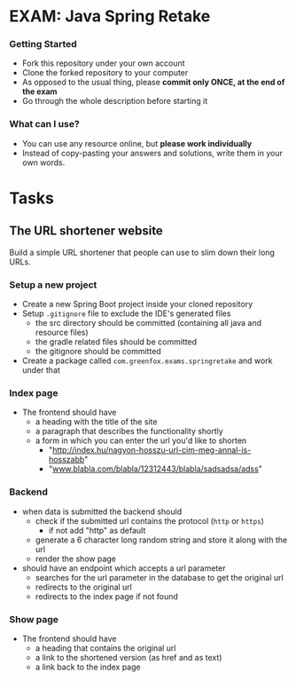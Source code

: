 # EXAM: Java Spring Retake

### Getting Started
 - Fork this repository under your own account
 - Clone the forked repository to your computer
 - As opposed to the usual thing, please **commit only ONCE, at the end of the exam**
 - Go through the whole description before starting it

### What can I use?
 - You can use any resource online, but **please work individually**
 - Instead of copy-pasting your answers and solutions, write them in your own words.

# Tasks
## The URL shortener website
Build a simple URL shortener that people can use to slim down their long URLs.

### Setup a new project
- Create a new Spring Boot project inside your cloned repository
- Setup `.gitignore` file to exclude the IDE's generated files
   - the src directory should be committed (containing all java and resource files)
   - the gradle related files should be committed
   - the gitignore should be committed
- Create a package called `com.greenfox.exams.springretake` and work under that

### Index page
- The frontend should have
    - a heading with the title of the site
    - a paragraph that describes the functionality shortly
    - a form in which you can enter the url you'd like to shorten
        - "http://index.hu/nagyon-hosszu-url-cim-meg-annal-is-hosszabb"
        - "www.blabla.com/blabla/12312443/blabla/sadsadsa/adss"

### Backend
- when data is submitted the backend should
    - check if the submitted url contains the protocol (`http` or `https`)
        - if not add "http" as default
    - generate a 6 character long random string and store it along with the url
    - render the show page
- should have an endpoint which accepts a url parameter
    - searches for the url parameter in the database to get the original url
    - redirects to the original url
    - redirects to the index page if not found

### Show page
- The frontend should have
    - a heading that contains the original url
    - a link to the shortened version (as href and as text)
    - a link back to the index page

